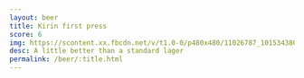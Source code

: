 ```yaml
---
layout: beer
title: Kirin first press
score: 6
img: https://scontent.xx.fbcdn.net/v/t1.0-0/p480x480/11026787_10153438035418745_3190886247129001905_n.jpg?oh=0eaa9e12a8a802e2245b25e5a12fb344&oe=591E0F20
desc: A little better than a standard lager
permalink: /beer/:title.html
---
```

